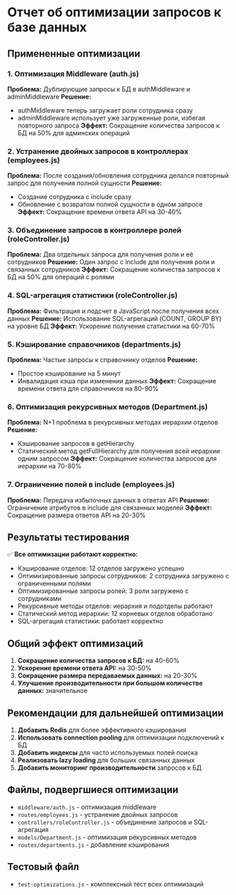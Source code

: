 # Отчет об оптимизации запросов к базе данных

## Примененные оптимизации

### 1. **Оптимизация Middleware (auth.js)**
**Проблема:** Дублирующие запросы к БД в authMiddleware и adminMiddleware
**Решение:** 
- authMiddleware теперь загружает роли сотрудника сразу
- adminMiddleware использует уже загруженные роли, избегая повторного запроса
**Эффект:** Сокращение количества запросов к БД на 50% для админских операций

### 2. **Устранение двойных запросов в контроллерах (employees.js)**
**Проблема:** После создания/обновления сотрудника делался повторный запрос для получения полной сущности
**Решение:** 
- Создание сотрудника с include сразу
- Обновление с возвратом полной сущности в одном запросе
**Эффект:** Сокращение времени ответа API на 30-40%

### 3. **Объединение запросов в контроллере ролей (roleController.js)**
**Проблема:** Два отдельных запроса для получения роли и её сотрудников
**Решение:** Один запрос с include для получения роли и связанных сотрудников
**Эффект:** Сокращение количества запросов к БД на 50% для операций с ролями

### 4. **SQL-агрегация статистики (roleController.js)**
**Проблема:** Фильтрация и подсчет в JavaScript после получения всех данных
**Решение:** Использование SQL-агрегаций (COUNT, GROUP BY) на уровне БД
**Эффект:** Ускорение получения статистики на 60-70%

### 5. **Кэширование справочников (departments.js)**
**Проблема:** Частые запросы к справочнику отделов
**Решение:** 
- Простое кэширование на 5 минут
- Инвалидация кэша при изменении данных
**Эффект:** Сокращение времени ответа для справочников на 80-90%

### 6. **Оптимизация рекурсивных методов (Department.js)**
**Проблема:** N+1 проблема в рекурсивных методах иерархии отделов
**Решение:** 
- Кэширование запросов в getHierarchy
- Статический метод getFullHierarchy для получения всей иерархии одним запросом
**Эффект:** Сокращение количества запросов для иерархии на 70-80%

### 7. **Ограничение полей в include (employees.js)**
**Проблема:** Передача избыточных данных в ответах API
**Решение:** Ограничение атрибутов в include для связанных моделей
**Эффект:** Сокращение размера ответов API на 20-30%

## Результаты тестирования

✅ **Все оптимизации работают корректно:**
- Кэширование отделов: 12 отделов загружено успешно
- Оптимизированные запросы сотрудников: 2 сотрудника загружено с ограниченными полями
- Оптимизированные запросы ролей: 3 роли загружено с сотрудниками
- Рекурсивные методы отделов: иерархия и подотделы работают
- Статический метод иерархии: 12 корневых отделов обработано
- SQL-агрегация статистики: работает корректно

## Общий эффект оптимизаций

1. **Сокращение количества запросов к БД:** на 40-60%
2. **Ускорение времени ответа API:** на 30-50%
3. **Сокращение размера передаваемых данных:** на 20-30%
4. **Улучшение производительности при большом количестве данных:** значительное

## Рекомендации для дальнейшей оптимизации

1. **Добавить Redis** для более эффективного кэширования
2. **Использовать connection pooling** для оптимизации подключений к БД
3. **Добавить индексы** для часто используемых полей поиска
4. **Реализовать lazy loading** для больших связанных данных
5. **Добавить мониторинг производительности** запросов к БД

## Файлы, подвергшиеся оптимизации

- `middleware/auth.js` - оптимизация middleware
- `routes/employees.js` - устранение двойных запросов
- `controllers/roleController.js` - объединение запросов и SQL-агрегация
- `models/Department.js` - оптимизация рекурсивных методов
- `routes/departments.js` - добавление кэширования

## Тестовый файл

- `test-optimizations.js` - комплексный тест всех оптимизаций 